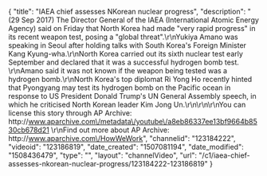 {
    "title": "IAEA chief assesses NKorean nuclear progress",
    "description": "(29 Sep 2017) The Director General of the IAEA (International Atomic Energy Agency) said on Friday that North Korea had made \"very rapid progress\" in its recent weapon test, posing a \"global threat\".\r\nYukiya Amano was speaking in Seoul after holding talks with South Korea's Foreign Minister Kang Kyung-wha.\r\nNorth Korea carried out its sixth nuclear test early September and declared that it was a successful hydrogen bomb test. \r\nAmano said it was not known if the weapon being tested was a hydrogen bomb.\r\nNorth Korea's top diplomat Ri Yong Ho recently hinted that Pyongyang may test its hydrogen bomb on the Pacific ocean in response to US President Donald Trump's UN General Assembly speech, in which he criticised North Korean leader Kim Jong Un.\r\n\r\n\r\nYou can license this story through AP Archive: http:\/\/www.aparchive.com\/metadata\/youtube\/a8eb86337ee13bf9664b8530cb678d21 \r\nFind out more about AP Archive: http:\/\/www.aparchive.com\/HowWeWork",
    "channelid": "123184222",
    "videoid": "123186819",
    "date_created": "1507081194",
    "date_modified": "1508436479",
    "type": "",
    "layout": "channelVideo",
    "url": "\/c1\/iaea-chief-assesses-nkorean-nuclear-progress\/123184222-123186819"
}